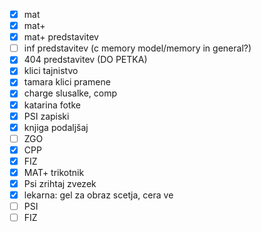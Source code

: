 
- [x] mat
- [x] mat+
- [x] mat+ predstavitev
- [ ] inf predstavitev (c memory model/memory in general?)
- [x] 404 predstavitev (DO PETKA)
- [x] klici tajnistvo
- [x] tamara klici pramene
- [x] charge slusalke, comp
- [x] katarina fotke
- [x] PSI zapiski
- [x] knjiga podaljšaj
- [ ] ZGO
- [x] CPP
- [x] FIZ
- [x] MAT+ trikotnik
- [x] Psi zrihtaj zvezek
- [x] lekarna: gel za obraz scetja, cera ve
- [ ] PSI
- [ ] FIZ
